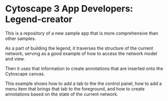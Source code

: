 Cytoscape 3 App Developers: Legend-creator 
================================================
This is a repository of a new sample app that is more comprehensive than other samples. 

As a part of building the legend, it traverses the structure of the current network, serving as a good example of how to access the network model and view.

Then it uses that information to create annotations that are inserted onto the Cytoscape canvas.

This example shows how to add a tab to the the control panel, how to add a menu item that brings that tab to the foreground, and how to create annotations based on the state of the current network.
